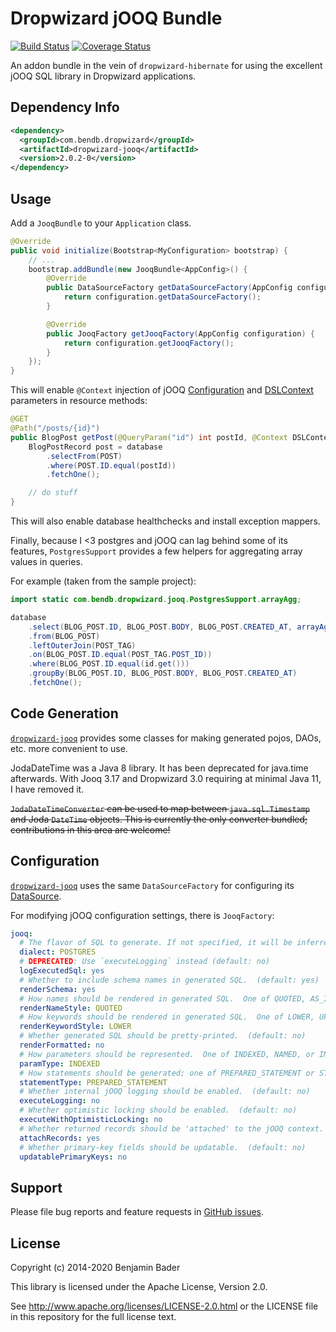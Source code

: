 Dropwizard jOOQ Bundle
======================

[![Build Status](https://travis-ci.org/benjamin-bader/droptools.svg?branch=master)](https://travis-ci.org/benjamin-bader/droptools)
[![Coverage Status](https://img.shields.io/coveralls/benjamin-bader/droptools.svg)](https://coveralls.io/r/benjamin-bader/droptools?branch=master)

An addon bundle in the vein of `dropwizard-hibernate` for using the excellent jOOQ SQL library in Dropwizard applications.


Dependency Info
---------------

```xml
<dependency>
  <groupId>com.bendb.dropwizard</groupId>
  <artifactId>dropwizard-jooq</artifactId>
  <version>2.0.2-0</version>
</dependency>
```

Usage
-----

Add a `JooqBundle` to your `Application` class.

```java
@Override
public void initialize(Bootstrap<MyConfiguration> bootstrap) {
    // ...
    bootstrap.addBundle(new JooqBundle<AppConfig>() {
        @Override
        public DataSourceFactory getDataSourceFactory(AppConfig configuration) {
            return configuration.getDataSourceFactory();
        }

        @Override
        public JooqFactory getJooqFactory(AppConfig configuration) {
            return configuration.getJooqFactory();
        }
    });
}
```


This will enable `@Context` injection of jOOQ [Configuration](http://www.jooq.org/javadoc/3.5.0/org/jooq/Configuration.html) and [DSLContext](http://www.jooq.org/javadoc/3.5.0/org/jooq/DSLContext.html) parameters in resource methods:

```java
@GET
@Path("/posts/{id}")
public BlogPost getPost(@QueryParam("id") int postId, @Context DSLContext database) {
    BlogPostRecord post = database
        .selectFrom(POST)
        .where(POST.ID.equal(postId))
        .fetchOne();

    // do stuff
}
```

This will also enable database healthchecks and install exception mappers.

Finally, because I <3 postgres and jOOQ can lag behind some of its features, `PostgresSupport` provides a few helpers for aggregating array values in queries.

For example (taken from the sample project):

```java
import static com.bendb.dropwizard.jooq.PostgresSupport.arrayAgg;

database
    .select(BLOG_POST.ID, BLOG_POST.BODY, BLOG_POST.CREATED_AT, arrayAgg(POST_TAG.TAG_NAME))
    .from(BLOG_POST)
    .leftOuterJoin(POST_TAG)
    .on(BLOG_POST.ID.equal(POST_TAG.POST_ID))
    .where(BLOG_POST.ID.equal(id.get()))
    .groupBy(BLOG_POST.ID, BLOG_POST.BODY, BLOG_POST.CREATED_AT)
    .fetchOne();
```


Code Generation
---------------

[`dropwizard-jooq`](http://droptools.bendb.com/) provides some classes for making generated pojos, DAOs, etc. more convenient to use.


JodaDateTime was a Java 8 library. It has been deprecated for java.time afterwards. With Jooq 3.17 and Dropwizard 3.0
requiring at minimal Java 11, I have removed it.

~~`JodaDateTimeConverter` can be used to map between `java.sql.Timestamp` and Joda `DateTime` objects.  This is currently the only converter bundled; contributions in this area are welcome!~~


Configuration
-------------

[`dropwizard-jooq`](http://droptools.bendb.com/) uses the same `DataSourceFactory` for configuring its [DataSource](http://docs.oracle.com/javase/7/docs/api/javax/sql/DataSource.html).

For modifying jOOQ configuration settings, there is `JooqFactory`:

```yaml
jooq:
  # The flavor of SQL to generate. If not specified, it will be inferred from the JDBC connection URL.  (default: null)
  dialect: POSTGRES
  # DEPRECATED: Use `executeLogging` instead (default: no)
  logExecutedSql: yes
  # Whether to include schema names in generated SQL.  (default: yes)
  renderSchema: yes
  # How names should be rendered in generated SQL.  One of QUOTED, AS_IS, LOWER, or UPPER.  (default: QUOTED)
  renderNameStyle: QUOTED
  # How keywords should be rendered in generated SQL.  One of LOWER, UPPER.  (default: UPPER)
  renderKeywordStyle: LOWER
  # Whether generated SQL should be pretty-printed.  (default: no)
  renderFormatted: no
  # How parameters should be represented.  One of INDEXED, NAMED, or INLINE.  (default: INDEXED)
  paramType: INDEXED
  # How statements should be generated; one of PREPARED_STATEMENT or STATIC_STATEMENT.  (default: PREPARED_STATEMENT)
  statementType: PREPARED_STATEMENT
  # Whether internal jOOQ logging should be enabled.  (default: no)
  executeLogging: no
  # Whether optimistic locking should be enabled.  (default: no)
  executeWithOptimisticLocking: no
  # Whether returned records should be 'attached' to the jOOQ context.  (default: yes)
  attachRecords: yes
  # Whether primary-key fields should be updatable.  (default: no)
  updatablePrimaryKeys: no
```

Support
-------

Please file bug reports and feature requests in [GitHub issues](https://github.com/benjamin-bader/droptools/issues).


License
-------

Copyright (c) 2014-2020 Benjamin Bader

This library is licensed under the Apache License, Version 2.0.

See http://www.apache.org/licenses/LICENSE-2.0.html or the LICENSE file in this repository for the full license text.
